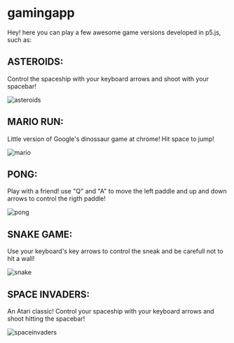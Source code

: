 # gamingapp
Hey! here you can play a few awesome game versions developed in p5.js, such as:

## ASTEROIDS:

Control the spaceship with your keyboard arrows and shoot with your spacebar! 

![asteroids](https://https://mateustizotti.github.io/gamingapp/images/asteroids.PNG)

## MARIO RUN:

Little version of Google's dinossaur game at chrome! Hit space to jump!

![mario](https://https://mateustizotti.github.io/gamingapp/images/mario.PNG)

## PONG:

Play with a friend! use "Q" and "A" to move the left paddle and up and down arrows to control the rigth paddle! 

![pong](https://https://mateustizotti.github.io/gamingapp/images/pong.PNG)

## SNAKE GAME:

Use your keyboard's key arrows to control the sneak and be carefull not to hit a wall!

![snake](https://https://mateustizotti.github.io/gamingapp/images/snake.PNG)

## SPACE INVADERS:

An Atari classic! Control your spaceship with your keyboard arrows and shoot hitting the spacebar! 

![spaceinvaders](https://https://mateustizotti.github.io/gamingapp/images/spaceinvaders.PNG)
